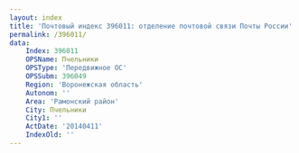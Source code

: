 ```yaml
---
layout: index
title: 'Почтовый индекс 396011: отделение почтовой связи Почты России'
permalink: /396011/
data:
    Index: 396011
    OPSName: Пчельники
    OPSType: 'Передвижное ОС'
    OPSSubm: 396049
    Region: 'Воронежская область'
    Autonom: ''
    Area: 'Рамонский район'
    City: Пчельники
    City1: ''
    ActDate: '20140411'
    IndexOld: ''
---
```

